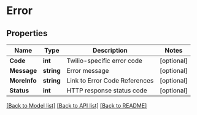# Error

## Properties

Name | Type | Description | Notes
------------ | ------------- | ------------- | -------------
**Code** | **int** | Twilio-specific error code |[optional] 
**Message** | **string** | Error message |[optional] 
**MoreInfo** | **string** | Link to Error Code References |[optional] 
**Status** | **int** | HTTP response status code |[optional] 

[[Back to Model list]](../README.md#documentation-for-models) [[Back to API list]](../README.md#documentation-for-api-endpoints) [[Back to README]](../README.md)


